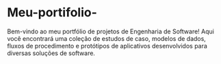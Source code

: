 # Meu-portifolio-
Bem-vindo ao meu portfólio de projetos de Engenharia de Software! Aqui você encontrará uma coleção de estudos de caso, modelos de dados, fluxos de procedimento e protótipos de aplicativos desenvolvidos para diversas soluções de software.

